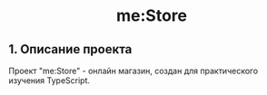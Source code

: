 <h1 align="center">me:Store</h1>

<a name="project-description"><h2>1. Описание проекта</h2></a>
Проект "me:Store" - онлайн магазин, создан для практического изучения TypeScript.